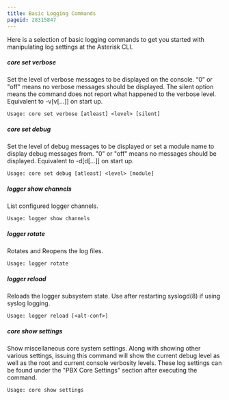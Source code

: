 ```yaml
---
title: Basic Logging Commands
pageid: 28315847
---
```


Here is a selection of basic logging commands to get you started with manipulating log settings at the Asterisk CLI.

##### core set verbose

Set the level of verbose messages to be displayed on the console. “0” or "off" means no verbose messages should be displayed. The silent option means the command does not report what happened to the verbose level. Equivalent to -v[v[...]] on start up.

`Usage: core set verbose [atleast] <level> [silent]`

##### core set debug

Set the level of debug messages to be displayed or set a module name to display debug messages from. "0" or "off" means no messages should be displayed. Equivalent to -d[d[...]] on start up.

`Usage: core set debug [atleast] <level> [module]`

##### logger show channels

List configured logger channels.

`Usage: logger show channels`

##### logger rotate

Rotates and Reopens the log files.

`Usage: logger rotate`

##### logger reload

Reloads the logger subsystem state. Use after restarting syslogd(8) if using syslog logging.

`Usage: logger reload [<alt-conf>]`

##### core show settings

Show miscellaneous core system settings.  Along with showing other various settings, issuing this command will show the current debug level as well as the root and current console verbosity levels.  These log settings can be found under the "PBX Core Settings" section after executing the command.

`Usage: core show settings`
